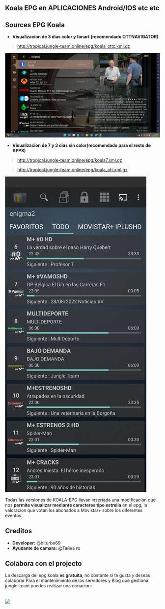 ## Koala EPG en APLICACIONES Android/IOS etc etc

## Sources EPG Koala

 - **Visualizacion de 3 dias color y fanart (recomendado OTTNAVIGATOR)**

> http://tropical.jungle-team.online/epg/koala_ottc.xml.gz

![enter image description here](https://github.com/jungla-team/Koala-EPG-MOVISTAR/blob/main/APP/capturas-manual/Captura%20de%20pantalla%202022-08-28%20225724.png?raw=true)


 - **Visualizacion de 7 y 3 dias sin color(recomendado para el resto de APPS)**

> http://tropical.jungle-team.online/epg/koala7.xml.gz

> http://tropical.jungle-team.online/epg/koala_ott.xml.gz

![enter image description here](https://github.com/jungla-team/Koala-EPG-MOVISTAR/blob/main/APP/capturas-manual/photo_2022-08-28_23-10-33.jpg?raw=true)

Todas las versiones de KOALA-EPG llevan insertada una modificacion que nos **permite visualizar mediante caracteres tipo estrella** en el epg, la valoracion que votan los abonados a Movistar+ sobre los diferentes eventos.

## Creditos

 - **Developer:** @biturbo69
 - **Ayudante de camara:** @Тайна го


## Colabora con el projecto
La descarga del epg koala  **es gratuita**, no obstante si te gusta y deseas colaborar Para el mantenimiento de los servidores y Blog que gestiona jungle-team puedes realizar una donacion:

## [![](https://jungle-team.com/wp-content/uploads/2022/08/paypal-logo-4.png)](https://www.paypal.me/jungleteam)
